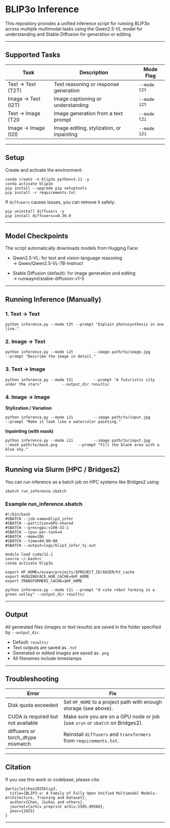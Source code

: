 # BLIP3o Inference

This repository provides a unified inference script for running BLIP3o across multiple multimodal tasks using the Qwen2.5-VL model for understanding and Stable Diffusion for generation or editing.

---

## Supported Tasks

| Task | Description | Mode Flag |
|------|--------------|------------|
| Text → Text (T2T) | Text reasoning or response generation | `--mode t2t` |
| Image → Text (I2T) | Image captioning or understanding | `--mode i2t` |
| Text → Image (T2I) | Image generation from a text prompt | `--mode t2i` |
| Image → Image (I2I) | Image editing, stylization, or inpainting | `--mode i2i` |

---

## Setup

Create and activate the environment:

    conda create -n blip3o python=3.11 -y
    conda activate blip3o
    pip install --upgrade pip setuptools
    pip install -r requirements.txt

If `diffusers` causes issues, you can remove it safely:

    pip uninstall diffusers -y
    pip install diffusers==0.30.0

---

## Model Checkpoints

The script automatically downloads models from Hugging Face:

- Qwen2.5-VL: for text and vision-language reasoning  
  → Qwen/Qwen2.5-VL-7B-Instruct

- Stable Diffusion (default): for image generation and editing  
  → runwayml/stable-diffusion-v1-5

---

## Running Inference (Manually)

### 1. Text → Text

    python inference.py --mode t2t --prompt "Explain photosynthesis in one line."

### 2. Image → Text

    python inference.py --mode i2t         --image path/to/image.jpg         --prompt "Describe the image in detail."

### 3. Text → Image

    python inference.py --mode t2i         --prompt "A futuristic city under the stars"         --output_dir results/

### 4. Image → Image

**Stylization / Variation**

    python inference.py --mode i2i         --image path/to/input.jpg         --prompt "Make it look like a watercolor painting."

**Inpainting (with mask)**

    python inference.py --mode i2i         --image path/to/input.jpg         --mask path/to/mask.png         --prompt "Fill the blank area with a blue sky."

---

## Running via Slurm (HPC / Bridges2)

You can run inference as a batch job on HPC systems like Bridges2 using:

    sbatch run_inference.sbatch

### Example run_inference.sbatch

    #!/bin/bash
    #SBATCH --job-name=blip3_infer
    #SBATCH --partition=GPU-shared
    #SBATCH --gres=gpu:v100-32:1
    #SBATCH --cpus-per-task=4
    #SBATCH --mem=20G
    #SBATCH --time=04:00:00
    #SBATCH --output=logs/blip3_infer_%j.out

    module load cuda/12.1
    source ~/.bashrc
    conda activate blip3o

    export HF_HOME=/ocean/projects/$PROJECT_ID/$USER/hf_cache
    export HUGGINGFACE_HUB_CACHE=$HF_HOME
    export TRANSFORMERS_CACHE=$HF_HOME

    python inference.py --mode t2i --prompt "A cute robot farming in a green valley" --output_dir results/

---

## Output

All generated files (images or text results) are saved in the folder specified by `--output_dir`.

- Default: `results/`
- Text outputs are saved as `.txt`
- Generated or edited images are saved as `.png`
- All filenames include timestamps.

---

## Troubleshooting

| Error | Fix |
|-------|-----|
| Disk quota exceeded | Set `HF_HOME` to a project path with enough storage (see above). |
| CUDA is required but not available | Make sure you are on a GPU node or job (use `srun` or `sbatch` on Bridges2). |
| diffusers or torch_dtype mismatch | Reinstall `diffusers` and `transformers` from `requirements.txt`. |

---

## Citation

If you use this work or codebase, please cite:

    @article{chen2025blip3,
      title={BLIP3-o: A Family of Fully Open Unified Multimodal Models—Architecture, Training and Dataset},
      author={Chen, Jiuhai and others},
      journal={arXiv preprint arXiv:2505.09568},
      year={2025}
    }

---

